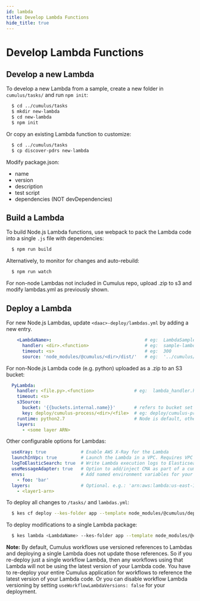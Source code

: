 ```yaml
---
id: lambda
title: Develop Lambda Functions
hide_title: true
---
```


# Develop Lambda Functions

## Develop a new Lambda

To develop a new Lambda from a sample, create a new folder in `cumulus/tasks/` and run `npm init`:

```bash
  $ cd ../cumulus/tasks
  $ mkdir new-lambda
  $ cd new-lambda
  $ npm init
```

Or copy an existing Lambda function to customize:

```bash
  $ cd ../cumulus/tasks
  $ cp discover-pdrs new-lambda
```

Modify package.json:

* name
* version
* description
* test script
* dependencies (NOT devDependencies)

## Build a Lambda

To build Node.js Lambda functions, use webpack to pack the Lambda code into a single `.js` file with dependencies:

```bash
  $ npm run build
```

Alternatively, to monitor for changes and auto-rebuild:

```bash
  $ npm run watch
```

For non-node Lambdas not included in Cumulus repo, upload .zip to s3 and modify lambdas.yml as previously shown.

## Deploy a Lambda

For new Node.js Lambdas, update `<daac>-deploy/lambdas.yml` by adding a new entry.

```yaml
    <LambdaName>:                                   # eg:  LambdaSample (does not need to conform to dirname)
      handler: <dir>.<function>                     # eg:  sample-lambda.handler (assuming file has module.exports.handler = <someFunc>)
      timeout: <s>                                  # eg:  300
      source: 'node_modules/@cumulus/<dir>/dist/'   # eg:  '../cumulus/cumulus/tasks/sample-lambda/dist/index.js'
```

For non-Node.js Lambda code (e.g. python) uploaded as a .zip to an S3 bucket:

```yaml
  PyLambda:
    handler: <file.py>.<function>               # eg:  lambda_handler.handler for lambda_handler.py with:  def handler(event, context):
    timeout: <s>
    s3Source:
      bucket: '{{buckets.internal.name}}'       # refers to bucket set in config.yml
      key: deploy/cumulus-process/<dir>/<file>  # eg: deploy/cumulus-process/modis/0.3.0b3.zip
    runtime: python2.7                          # Node is default, otherwise specify.
    layers:
      - <some layer ARN>
```

Other configurable options for Lambdas:

```yaml
  useXray: true             # Enable AWS X-Ray for the Lambda
  launchInVpc: true         # Launch the Lambda in a VPC. Requires VPC configuration for the deployment.
  logToElasticSearch: true  # Write Lambda execution logs to Elasticsearch.
  useMessageAdapter: true   # Option to add/inject CMA as part of a cumulus workflow.  The CMA layer may be used instead
  envs:                     # Add named environment variables for your Lambda.
    - foo: 'bar'
  layers:                   # Optional. e.g.: 'arn:aws:lambda:us-east-1:{{AWS_ACCOUNT_ID}}:layer:Cumulus_Message_Adapter:3'
    - <layer1-arn>
```

To deploy all changes to `/tasks/` and `lambdas.yml`:

```bash
  $ kes cf deploy --kes-folder app --template node_modules/@cumulus/deployment/app --region <region> --deployment <deployment-name>
```

To deploy modifications to a single Lambda package:

```bash
  $ kes lambda <LambdaName> --kes-folder app --template node_modules/@cumulus/deployment/app --deployment <deployment-name>
```

**Note:** By default, Cumulus workflows use versioned references to Lambdas and deploying a single Lambda does not update those references. So if you re-deploy just a single workflow Lambda, then any workflows using that Lambda will not be using the latest version of your Lambda code. You have to re-deploy your entire Cumulus application for workflows to reference the latest version of your Lambda code. Or you can disable workflow Lambda versioning by setting `useWorkflowLambdaVersions: false` for your deployment.
